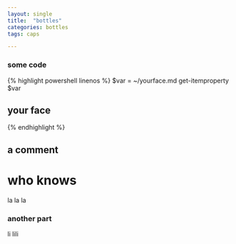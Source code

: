 ```yaml
---
layout: single
title:  "bottles"
categories: bottles
tags: caps

---
```

### some code 
{% highlight powershell linenos %}
$var = ~/yourface.md
get-itemproperty $var
## your face
{% endhighlight %}

## a comment
# who knows

la la la

### another part 
li lili